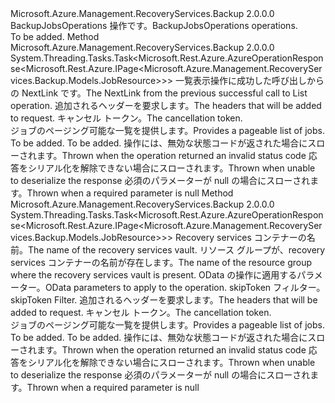 <Type Name="IBackupJobsOperations" FullName="Microsoft.Azure.Management.RecoveryServices.Backup.IBackupJobsOperations">
  <TypeSignature Language="C#" Value="public interface IBackupJobsOperations" />
  <TypeSignature Language="ILAsm" Value=".class public interface auto ansi abstract IBackupJobsOperations" />
  <TypeSignature Language="DocId" Value="T:Microsoft.Azure.Management.RecoveryServices.Backup.IBackupJobsOperations" />
  <TypeSignature Language="VB.NET" Value="Public Interface IBackupJobsOperations" />
  <TypeSignature Language="F#" Value="type IBackupJobsOperations = interface" />
  <AssemblyInfo>
    <AssemblyName>Microsoft.Azure.Management.RecoveryServices.Backup</AssemblyName>
    <AssemblyVersion>2.0.0.0</AssemblyVersion>
  </AssemblyInfo>
  <Interfaces />
  <Docs>
    <summary>
            <span data-ttu-id="9819f-101">BackupJobsOperations 操作です。</span><span class="sxs-lookup"><span data-stu-id="9819f-101">BackupJobsOperations operations.</span></span>
            </summary>
    <remarks>To be added.</remarks>
  </Docs>
  <Members>
    <Member MemberName="ListNextWithHttpMessagesAsync">
      <MemberSignature Language="C#" Value="public System.Threading.Tasks.Task&lt;Microsoft.Rest.Azure.AzureOperationResponse&lt;Microsoft.Rest.Azure.IPage&lt;Microsoft.Azure.Management.RecoveryServices.Backup.Models.JobResource&gt;&gt;&gt; ListNextWithHttpMessagesAsync (string nextPageLink, System.Collections.Generic.Dictionary&lt;string,System.Collections.Generic.List&lt;string&gt;&gt; customHeaders = null, System.Threading.CancellationToken cancellationToken = null);" />
      <MemberSignature Language="ILAsm" Value=".method public hidebysig newslot virtual instance class System.Threading.Tasks.Task`1&lt;class Microsoft.Rest.Azure.AzureOperationResponse`1&lt;class Microsoft.Rest.Azure.IPage`1&lt;class Microsoft.Azure.Management.RecoveryServices.Backup.Models.JobResource&gt;&gt;&gt; ListNextWithHttpMessagesAsync(string nextPageLink, class System.Collections.Generic.Dictionary`2&lt;string, class System.Collections.Generic.List`1&lt;string&gt;&gt; customHeaders, valuetype System.Threading.CancellationToken cancellationToken) cil managed" />
      <MemberSignature Language="DocId" Value="M:Microsoft.Azure.Management.RecoveryServices.Backup.IBackupJobsOperations.ListNextWithHttpMessagesAsync(System.String,System.Collections.Generic.Dictionary{System.String,System.Collections.Generic.List{System.String}},System.Threading.CancellationToken)" />
      <MemberSignature Language="F#" Value="abstract member ListNextWithHttpMessagesAsync : string * System.Collections.Generic.Dictionary&lt;string, System.Collections.Generic.List&lt;string&gt;&gt; * System.Threading.CancellationToken -&gt; System.Threading.Tasks.Task&lt;Microsoft.Rest.Azure.AzureOperationResponse&lt;Microsoft.Rest.Azure.IPage&lt;Microsoft.Azure.Management.RecoveryServices.Backup.Models.JobResource&gt;&gt;&gt;" Usage="iBackupJobsOperations.ListNextWithHttpMessagesAsync (nextPageLink, customHeaders, cancellationToken)" />
      <MemberType>Method</MemberType>
      <AssemblyInfo>
        <AssemblyName>Microsoft.Azure.Management.RecoveryServices.Backup</AssemblyName>
        <AssemblyVersion>2.0.0.0</AssemblyVersion>
      </AssemblyInfo>
      <ReturnValue>
        <ReturnType>System.Threading.Tasks.Task&lt;Microsoft.Rest.Azure.AzureOperationResponse&lt;Microsoft.Rest.Azure.IPage&lt;Microsoft.Azure.Management.RecoveryServices.Backup.Models.JobResource&gt;&gt;&gt;</ReturnType>
      </ReturnValue>
      <Parameters>
        <Parameter Name="nextPageLink" Type="System.String" />
        <Parameter Name="customHeaders" Type="System.Collections.Generic.Dictionary&lt;System.String,System.Collections.Generic.List&lt;System.String&gt;&gt;" />
        <Parameter Name="cancellationToken" Type="System.Threading.CancellationToken" />
      </Parameters>
      <Docs>
        <param name="nextPageLink">
            <span data-ttu-id="9819f-102">一覧表示操作に成功した呼び出しからの NextLink です。</span><span class="sxs-lookup"><span data-stu-id="9819f-102">The NextLink from the previous successful call to List operation.</span></span>
            </param>
        <param name="customHeaders">
            <span data-ttu-id="9819f-103">追加されるヘッダーを要求します。</span><span class="sxs-lookup"><span data-stu-id="9819f-103">The headers that will be added to request.</span></span>
            </param>
        <param name="cancellationToken">
            <span data-ttu-id="9819f-104">キャンセル トークン。</span><span class="sxs-lookup"><span data-stu-id="9819f-104">The cancellation token.</span></span>
            </param>
        <summary>
            <span data-ttu-id="9819f-105">ジョブのページング可能な一覧を提供します。</span><span class="sxs-lookup"><span data-stu-id="9819f-105">Provides a pageable list of jobs.</span></span>
            </summary>
        <returns>To be added.</returns>
        <remarks>To be added.</remarks>
        <exception cref="T:Microsoft.Rest.Azure.CloudException">
            <span data-ttu-id="9819f-106">操作には、無効な状態コードが返された場合にスローされます。</span><span class="sxs-lookup"><span data-stu-id="9819f-106">Thrown when the operation returned an invalid status code</span></span>
            </exception>
        <exception cref="T:Microsoft.Rest.SerializationException">
            <span data-ttu-id="9819f-107">応答をシリアル化を解除できない場合にスローされます。</span><span class="sxs-lookup"><span data-stu-id="9819f-107">Thrown when unable to deserialize the response</span></span>
            </exception>
        <exception cref="T:Microsoft.Rest.ValidationException">
            <span data-ttu-id="9819f-108">必須のパラメーターが null の場合にスローされます。</span><span class="sxs-lookup"><span data-stu-id="9819f-108">Thrown when a required parameter is null</span></span>
            </exception>
      </Docs>
    </Member>
    <Member MemberName="ListWithHttpMessagesAsync">
      <MemberSignature Language="C#" Value="public System.Threading.Tasks.Task&lt;Microsoft.Rest.Azure.AzureOperationResponse&lt;Microsoft.Rest.Azure.IPage&lt;Microsoft.Azure.Management.RecoveryServices.Backup.Models.JobResource&gt;&gt;&gt; ListWithHttpMessagesAsync (string vaultName, string resourceGroupName, Microsoft.Rest.Azure.OData.ODataQuery&lt;Microsoft.Azure.Management.RecoveryServices.Backup.Models.JobQueryObject&gt; odataQuery = null, string skipToken = null, System.Collections.Generic.Dictionary&lt;string,System.Collections.Generic.List&lt;string&gt;&gt; customHeaders = null, System.Threading.CancellationToken cancellationToken = null);" />
      <MemberSignature Language="ILAsm" Value=".method public hidebysig newslot virtual instance class System.Threading.Tasks.Task`1&lt;class Microsoft.Rest.Azure.AzureOperationResponse`1&lt;class Microsoft.Rest.Azure.IPage`1&lt;class Microsoft.Azure.Management.RecoveryServices.Backup.Models.JobResource&gt;&gt;&gt; ListWithHttpMessagesAsync(string vaultName, string resourceGroupName, class Microsoft.Rest.Azure.OData.ODataQuery`1&lt;class Microsoft.Azure.Management.RecoveryServices.Backup.Models.JobQueryObject&gt; odataQuery, string skipToken, class System.Collections.Generic.Dictionary`2&lt;string, class System.Collections.Generic.List`1&lt;string&gt;&gt; customHeaders, valuetype System.Threading.CancellationToken cancellationToken) cil managed" />
      <MemberSignature Language="DocId" Value="M:Microsoft.Azure.Management.RecoveryServices.Backup.IBackupJobsOperations.ListWithHttpMessagesAsync(System.String,System.String,Microsoft.Rest.Azure.OData.ODataQuery{Microsoft.Azure.Management.RecoveryServices.Backup.Models.JobQueryObject},System.String,System.Collections.Generic.Dictionary{System.String,System.Collections.Generic.List{System.String}},System.Threading.CancellationToken)" />
      <MemberSignature Language="F#" Value="abstract member ListWithHttpMessagesAsync : string * string * Microsoft.Rest.Azure.OData.ODataQuery&lt;Microsoft.Azure.Management.RecoveryServices.Backup.Models.JobQueryObject&gt; * string * System.Collections.Generic.Dictionary&lt;string, System.Collections.Generic.List&lt;string&gt;&gt; * System.Threading.CancellationToken -&gt; System.Threading.Tasks.Task&lt;Microsoft.Rest.Azure.AzureOperationResponse&lt;Microsoft.Rest.Azure.IPage&lt;Microsoft.Azure.Management.RecoveryServices.Backup.Models.JobResource&gt;&gt;&gt;" Usage="iBackupJobsOperations.ListWithHttpMessagesAsync (vaultName, resourceGroupName, odataQuery, skipToken, customHeaders, cancellationToken)" />
      <MemberType>Method</MemberType>
      <AssemblyInfo>
        <AssemblyName>Microsoft.Azure.Management.RecoveryServices.Backup</AssemblyName>
        <AssemblyVersion>2.0.0.0</AssemblyVersion>
      </AssemblyInfo>
      <ReturnValue>
        <ReturnType>System.Threading.Tasks.Task&lt;Microsoft.Rest.Azure.AzureOperationResponse&lt;Microsoft.Rest.Azure.IPage&lt;Microsoft.Azure.Management.RecoveryServices.Backup.Models.JobResource&gt;&gt;&gt;</ReturnType>
      </ReturnValue>
      <Parameters>
        <Parameter Name="vaultName" Type="System.String" />
        <Parameter Name="resourceGroupName" Type="System.String" />
        <Parameter Name="odataQuery" Type="Microsoft.Rest.Azure.OData.ODataQuery&lt;Microsoft.Azure.Management.RecoveryServices.Backup.Models.JobQueryObject&gt;" />
        <Parameter Name="skipToken" Type="System.String" />
        <Parameter Name="customHeaders" Type="System.Collections.Generic.Dictionary&lt;System.String,System.Collections.Generic.List&lt;System.String&gt;&gt;" />
        <Parameter Name="cancellationToken" Type="System.Threading.CancellationToken" />
      </Parameters>
      <Docs>
        <param name="vaultName">
            <span data-ttu-id="9819f-109">Recovery services コンテナーの名前。</span><span class="sxs-lookup"><span data-stu-id="9819f-109">The name of the recovery services vault.</span></span>
            </param>
        <param name="resourceGroupName">
            <span data-ttu-id="9819f-110">リソース グループが、recovery services コンテナーの名前が存在します。</span><span class="sxs-lookup"><span data-stu-id="9819f-110">The name of the resource group where the recovery services vault is present.</span></span>
            </param>
        <param name="odataQuery">
            <span data-ttu-id="9819f-111">OData の操作に適用するパラメーター。</span><span class="sxs-lookup"><span data-stu-id="9819f-111">OData parameters to apply to the operation.</span></span>
            </param>
        <param name="skipToken">
            <span data-ttu-id="9819f-112">skipToken フィルター。</span><span class="sxs-lookup"><span data-stu-id="9819f-112">skipToken Filter.</span></span>
            </param>
        <param name="customHeaders">
            <span data-ttu-id="9819f-113">追加されるヘッダーを要求します。</span><span class="sxs-lookup"><span data-stu-id="9819f-113">The headers that will be added to request.</span></span>
            </param>
        <param name="cancellationToken">
            <span data-ttu-id="9819f-114">キャンセル トークン。</span><span class="sxs-lookup"><span data-stu-id="9819f-114">The cancellation token.</span></span>
            </param>
        <summary>
            <span data-ttu-id="9819f-115">ジョブのページング可能な一覧を提供します。</span><span class="sxs-lookup"><span data-stu-id="9819f-115">Provides a pageable list of jobs.</span></span>
            </summary>
        <returns>To be added.</returns>
        <remarks>To be added.</remarks>
        <exception cref="T:Microsoft.Rest.Azure.CloudException">
            <span data-ttu-id="9819f-116">操作には、無効な状態コードが返された場合にスローされます。</span><span class="sxs-lookup"><span data-stu-id="9819f-116">Thrown when the operation returned an invalid status code</span></span>
            </exception>
        <exception cref="T:Microsoft.Rest.SerializationException">
            <span data-ttu-id="9819f-117">応答をシリアル化を解除できない場合にスローされます。</span><span class="sxs-lookup"><span data-stu-id="9819f-117">Thrown when unable to deserialize the response</span></span>
            </exception>
        <exception cref="T:Microsoft.Rest.ValidationException">
            <span data-ttu-id="9819f-118">必須のパラメーターが null の場合にスローされます。</span><span class="sxs-lookup"><span data-stu-id="9819f-118">Thrown when a required parameter is null</span></span>
            </exception>
      </Docs>
    </Member>
  </Members>
</Type>